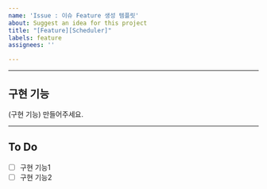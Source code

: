 ```yaml
---
name: 'Issue : 이슈 Feature 생성 템플릿'
about: Suggest an idea for this project
title: "[Feature][Scheduler]"
labels: feature
assignees: ''

---
```


-----------------------------
## 구현 기능

(구현 기능) 만들어주세요.

-----------------------------

## To Do

- [ ] 구현 기능1
- [ ] 구현 기능2
